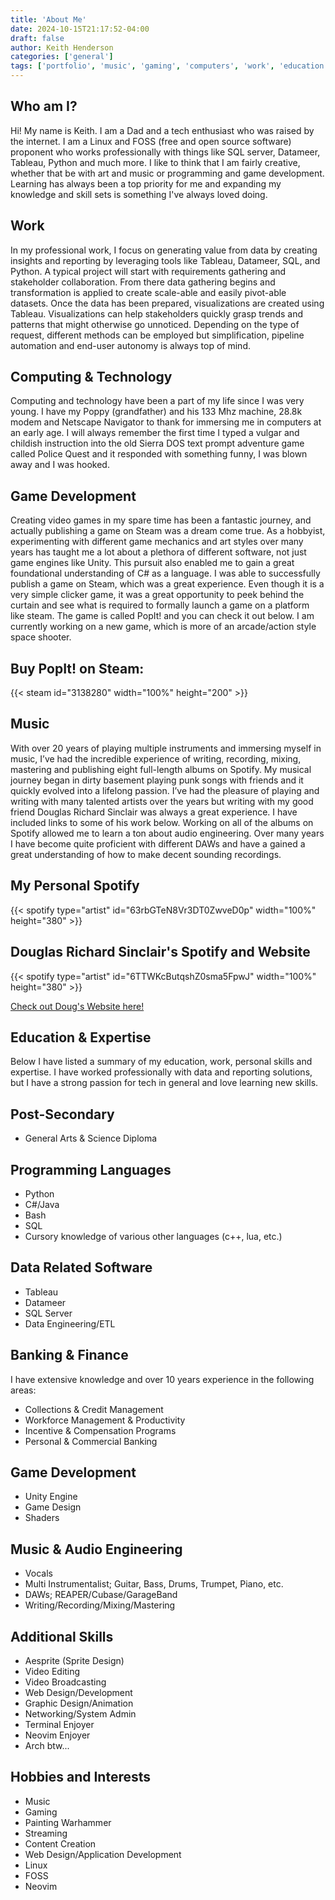 ```yaml
---
title: 'About Me'
date: 2024-10-15T21:17:52-04:00
draft: false
author: Keith Henderson
categories: ['general']
tags: ['portfolio', 'music', 'gaming', 'computers', 'work', 'education']
---
```


## Who am I?
Hi! My name is Keith. I am a Dad and a tech enthusiast who was raised by the internet. I am a Linux and FOSS (free and open source software) proponent who works professionally with things like SQL server, Datameer, Tableau, Python and much more. I like to think that I am fairly creative, whether that be with art and music or programming and game development. Learning has always been a top priority for me and expanding my knowledge and skill sets is something I've always loved doing.

## Work
In my professional work, I focus on generating value from data by creating insights and reporting by leveraging tools like Tableau, Datameer, SQL, and Python. A typical project will start with requirements gathering and stakeholder collaboration. From there data gathering begins and transformation is applied to create scale-able and easily pivot-able datasets. Once the data has been prepared, visualizations are created using Tableau. Visualizations can help stakeholders quickly grasp trends and patterns that might otherwise go unnoticed. Depending on the type of request, different methods can be employed but simplification, pipeline automation and end-user autonomy is always top of mind.

## Computing & Technology
Computing and technology have been a part of my life since I was very young. I have my Poppy (grandfather) and his 133 Mhz machine, 28.8k modem and Netscape Navigator to thank for immersing me in computers at an early age. I will always remember the first time I typed a vulgar and childish instruction into the old Sierra DOS text prompt adventure game called Police Quest and it responded with something funny, I was blown away and I was hooked.

## Game Development
Creating video games in my spare time has been a fantastic journey, and actually publishing a game on Steam was a dream come true. As a hobbyist, experimenting with different game mechanics and art styles over many years has taught me a lot about a plethora of different software, not just game engines like Unity. This pursuit also enabled me to gain a great foundational understanding of C# as a language. I was able to successfully publish a game on Steam, which was a great experience. Even though it is a very simple clicker game, it was a great opportunity to peek behind the curtain and see what is required to formally launch a game on a platform like steam. The game is called PopIt! and you can check it out below. I am currently working on a new game, which is more of an arcade/action style space shooter.

## Buy PopIt! on Steam:

{{< steam id="3138280" width="100%" height="200" >}}

## Music
With over 20 years of playing multiple instruments and immersing myself in music, I’ve had the incredible experience of writing, recording, mixing, mastering and publishing eight full-length albums on Spotify. My musical journey began in dirty basement playing punk songs with friends and it quickly evolved into a lifelong passion. I’ve had the pleasure of playing and writing with many talented artists over the years but writing with my good friend Douglas Richard Sinclair was always a great experience. I have included links to some of his work below. Working on all of the albums on Spotify allowed me to learn a ton about audio engineering. Over many years I have become quite proficient with different DAWs and have a gained a great understanding of how to make decent sounding recordings. 

## My Personal Spotify

{{< spotify type="artist" id="63rbGTeN8Vr3DT0ZwveD0p" width="100%" height="380" >}}

## Douglas Richard Sinclair's Spotify and Website
{{< spotify type="artist" id="6TTWKcButqshZ0sma5FpwJ" width="100%" height="380" >}}

[Check out Doug's Website here!](https://www.rickstclair.com/)

## Education & Expertise
Below I have listed a summary of my education, work, personal skills and expertise. I have worked professionally with data and reporting solutions, but I have a strong passion for tech in general and love learning new skills.

## Post-Secondary
- General Arts & Science Diploma

## Programming Languages
- Python  
- C#/Java
- Bash
- SQL  
- Cursory knowledge of various other languages (c++, lua, etc.)

## Data Related Software
- Tableau  
- Datameer
- SQL Server
- Data Engineering/ETL  

## Banking & Finance
I have extensive knowledge and over 10 years experience in the following areas:
- Collections & Credit Management  
- Workforce Management & Productivity  
- Incentive & Compensation Programs  
- Personal & Commercial Banking  

## Game Development
- Unity Engine  
- Game Design  
- Shaders

## Music & Audio Engineering
- Vocals  
- Multi Instrumentalist; Guitar, Bass, Drums, Trumpet, Piano, etc.  
- DAWs; REAPER/Cubase/GarageBand  
- Writing/Recording/Mixing/Mastering

## Additional Skills
- Aesprite (Sprite Design)  
- Video Editing  
- Video Broadcasting  
- Web Design/Development  
- Graphic Design/Animation  
- Networking/System Admin  
- Terminal Enjoyer  
- Neovim Enjoyer
- Arch btw...

## Hobbies and Interests
- Music  
- Gaming  
- Painting Warhammer  
- Streaming  
- Content Creation  
- Web Design/Application Development  
- Linux  
- FOSS
- Neovim



